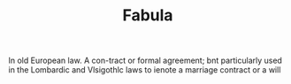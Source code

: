 ---
title: Fabula
letter: F
permalink: "/definitions/bld-fabula.html"
body: In old European law. A con-tract or formal agreement; bnt particularly used
  in the Lombardic and Vlsigothlc laws to ienote a marriage contract or a will
published_at: '2018-07-07'
source: Black's Law Dictionary 2nd Ed (1910)
layout: post
---